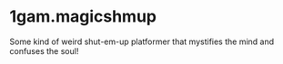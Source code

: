 # 1gam.magicshmup
Some kind of weird shut-em-up platformer that mystifies the mind and confuses the soul!
